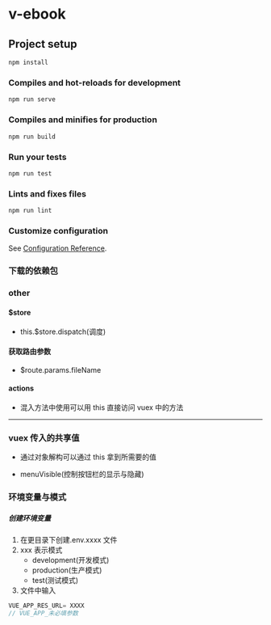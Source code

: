 # v-ebook

## Project setup

```
npm install
```

### Compiles and hot-reloads for development

```
npm run serve
```

### Compiles and minifies for production

```
npm run build
```

### Run your tests

```
npm run test
```

### Lints and fixes files

```
npm run lint
```

### Customize configuration

See [Configuration Reference](https://cli.vuejs.org/config/).

### 下载的依赖包

### other

#### \$store

- this.\$store.dispatch(调度)

#### 获取路由参数

- \$route.params.fileName

#### actions

- 混入方法中使用可以用 this 直接访问 vuex 中的方法

---

### vuex 传入的共享值

- 通过对象解构可以通过 this 拿到所需要的值

- menuVisible(控制按钮栏的显示与隐藏)

### 环境变量与模式

##### 创建环境变量

1. 在更目录下创建.env.xxxx 文件
2. xxx 表示模式
   - development(开发模式)
   - production(生产模式)
   - test(测试模式)
3. 文件中输入

```js
VUE_APP_RES_URL= XXXX
// VUE_APP_未必填参数
```

#####
